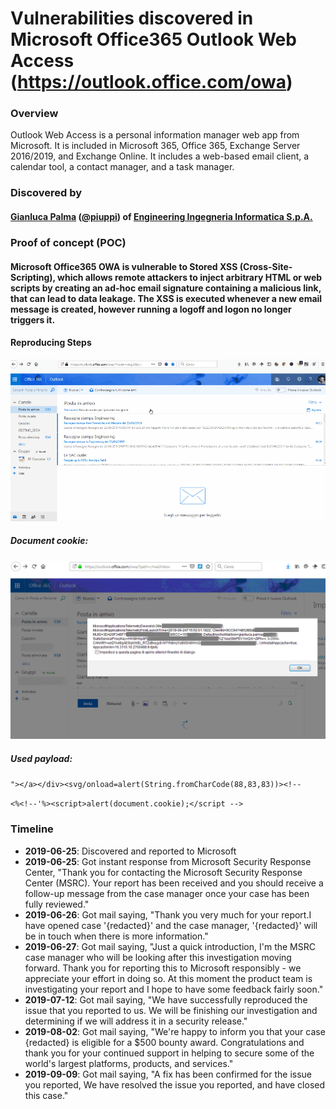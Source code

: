# Vulnerabilities discovered in Microsoft Office365 Outlook Web Access (https://outlook.office.com/owa)

### Overview
Outlook Web Access is a personal information manager web app from Microsoft. It is included in Microsoft 365, Office 365, Exchange Server 2016/2019, and Exchange Online. It includes a web-based email client, a calendar tool, a contact manager, and a task manager.

### Discovered by
#### [Gianluca Palma](https://www.linkedin.com/in/piuppi/) ([@piuppi](https://twitter.com/piuppi)) of [Engineering Ingegneria Informatica S.p.A.](https://www.eng.it)
 
### Proof of concept (POC)

#### Microsoft Office365 OWA is vulnerable to Stored XSS (Cross-Site-Scripting), which allows remote attackers to inject arbitrary HTML or web scripts by creating an ad-hoc email signature containing a malicious link, that can lead to data leakage. The XSS is executed whenever a new email message is created, however running a logoff and logon no longer triggers it.

#### Reproducing Steps

![](images/XSS-poc_R.gif)

##### Document cookie: 
![screenshoot](images/document-cookie_R.png)

##### Used payload:
```"></a></div><svg/onload=alert(String.fromCharCode(88,83,83))><!--```
    
```<%<!--'%><script>alert(document.cookie);</script -->```

### Timeline
- **2019-06-25**: Discovered and reported to Microsoft
- **2019-06-25**: Got instant response from Microsoft Security Response Center, "Thank you for contacting the Microsoft Security Response Center (MSRC). Your report has been received and you should receive a follow-up message from the case manager once your case has been fully reviewed."
- **2019-06-26**: Got mail saying, "Thank you very much for your report.I have opened case '{redacted}' and the case manager, '{redacted}' will be in touch when there is more information."
- **2019-06-27**: Got mail saying, "Just a quick introduction, I'm the MSRC case manager who will be looking after this investigation moving forward. Thank you for reporting this to Microsoft responsibly - we appreciate your effort in doing so. At this moment the product team is investigating your report and I hope to have some feedback fairly soon."
- **2019-07-12**: Got mail saying, "We have successfully reproduced the issue that you reported to us.  We will be finishing our investigation and determining if we will address it in a security release."
- **2019-08-02**: Got mail saying, "We're happy to inform you that your case {redacted} is eligible for a $500 bounty award. Congratulations and thank you for your continued support in helping to secure some of the world's largest platforms, products, and services."
- **2019-09-09**: Got mail saying, "A fix has been confirmed for the issue you reported, We have resolved the issue you reported, and have closed this case."
